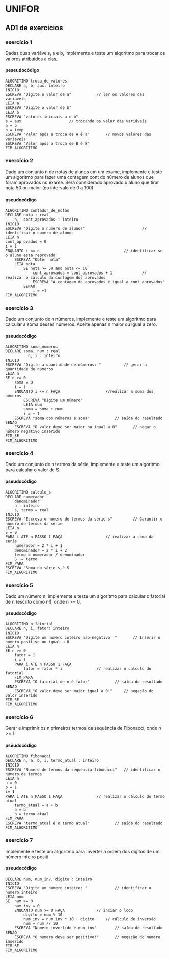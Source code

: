 # UNIFOR
## AD1 de exercicios

### exercício 1 
Dadas duas variáveis, a e b, implemente e teste um algoritmo para trocar os valores atribuídos a elas.
#### peseudocódigo
``` 
ALGORITIMO troca_de_valores
DECLARE a, b, aux: inteiro
INICIO
ESCREVA "Digite o valor de a"			// ler os valores das variaveis
LEIA a
ESCREVA "Digite o valor de b"
LEIA b
ESCREVA "valores iniciais a e b"
a = aux 					// trocando os valor das variáveis 
a = b
b = temp
ESCREVA "Valor após a troca de A é a"		// novos valores das variaveis
ESCREVA "Valor após a troca de B é B"
FIM_ALGORITIMO
```
### exercício 2 
Dado um conjunto n de notas de alunos em um exame, implemente e teste um algoritmo para fazer uma contagem cont do número de alunos que foram aprovados no exame. Será considerado aprovado o aluno que tirar nota 50 ou maior (no intervalo de 0 a 100).
#### pseudocódigo
```
ALGORITIMO contador_de_notas
DECLARE nota : real
	n,  cont_aprovados : inteiro
INICIO
ESCREVA "Digite o numero de alunos"							// identificar o numero de alunos
LEIA n
cont_aprovados = 0
i = 1
ENQUANTO i <= n										// identificar se o aluno esta reprovado
	ESCREVA "Obter nota"
	LEIA nota
		SE nota >= 50 and nota <= 10												
			cont_aprovados = cont_aprovados + 1				// realizar o calculo da contagem dos aprovados
			ESCREVA "A contagem de aprovados é igual a cont_aprovados"
		SENAO
			i = +1
FIM_ALGORITIMO
```
### exercício 3
Dado um conjunto de n números, implemente e teste um algoritmo para calcular a soma desses números.
Aceite apenas n maior ou igual a zero.
#### pseudocódigo
```
ALGORITIMO soma_numeros
DECLARE soma, num : real
	      n, i : inteiro
INICIO
ESCREVA "Digite a quantidade de números: "			// gerar a quantidade de números
LEIA n
SE n >= 0
	soma = 0
	i = 1
	ENQUANTO i <= n FAÇA					//realizar a soma dos números
		ESCREVA "Digite um número"
		LEIA num
		soma = soma + num
		i = + 1 
	ESCREVA "soma dos números é soma"			// saída do resultado
SENAO
	ESCREVA "O valor deve ser maior ou igual a 0"		// negar o número negativo inserido
FIM_SE
FIM_ALGORITIMO
```
### exercício 4
Dado um conjunto de n termos da série, implemente e teste um algoritmo para calcular o valor de S

#### pseudocódigo 
``` 
ALGORITIMO calculo_s
DECLARE numerador
	denominador
	n : inteiro
	s, termo = real
INICIO
ESCREVA "Escreva o numero de termos da série s"			// Garantir o numero de termos da serie
LEIA n
S = 0
PARA i ATE n PASSO 1 FAÇA					// realizar a soma da serie 
	numerador = 2 * i + 1
	denominador = 2 * i + 2
	termo = numerador / denominador
	S += termo
FIM_PARA
ESCREVA "Soma da série s é S
FIM_ALGORITIMO
```
### exercício 5
Dado um número n, implemente e teste um algoritmo para calcular o fatorial de n (escrito como n!), onde n >= 0.
#### pseudocódigo
```
ALGORITIMO n_fatorial
DECLARE n, i, fator: inteiro
INICIO 
ESCREVA "Digite um numero inteiro não-negativo: "		// Inserir o numero positivo ou igual a 0
LEIA n
SE n >= 0
	fator = 1
	i = 1
	PARA i ATE n PASSO 1 FAÇA
		fator = fator * i				// realizar o calculo do fatorial
	FIM_PARA
	ESCREVA "O fatorial de n é fator"			// saída do resultado
SENAO 
	ESCREVA "O valor deve ser maior igual a 0!"		// negação do valor inserido 
FIM_SE
FIM_ALGORITIMO
```
### exercício 6
Gerar e imprimir os n primeiros termos da sequência de Fibonacci, onde n >= 1.
#### pseudocódigo
```
ALGORITIMO fibonacci
DECLARE n, a, b, i, termo_atual : inteiro
INICIO
ESCREVA "Numero de termos da sequência fibonacci"	// identificar o número de termos
LEIA n
a = 0					
b = 1
i= 1
PARA i ATE n PASSO 1 FAÇA				// realizar o cálculo do termo atual
	termo_atual = a + b
	a = b
	b = termo_atual
FIM_PARA
ESCREVA "termo_atual é o termo atual"			// saída do resultado
FIM_ALGORITIMO
```
### exercício 7
Implemente e teste um algoritmo para inverter a ordem dos dígitos de um número inteiro positi
#### pseudocódigo
```
DECLARE num, num_inv, digito : inteiro
INICIO
ESCREVA "Digite um número inteiro: "			// identificar o numero inteiro
LEIA num
SE  num >= 0
	num_inv = 0
	ENQUANTO num >= 0 FAÇA				// inciar o loop
		digito = num % 10
		num_inv = num_inv * 10 + digito		// cálculo de inversão
		num = num // 10
	ESCREVA "Numero invertido é num_inv"		// saída do resultado
SENAO
	ESCREVA "O numero deve ser positivo!"		// megação do numero inserido
FIM_SE
FIM_ALGORITIMO
	

